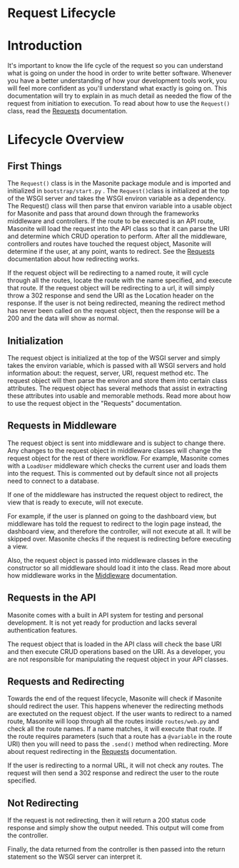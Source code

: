 # Request Lifecycle

# Introduction

It's important to know the life cycle of the request so you can understand what is going on under the hood in order to write better software. Whenever you have a better understanding of how your development tools work, you will feel more confident as you'll understand what exactly is going on. This documentation will try to explain in as much detail as needed the flow of the request from initiation to execution. To read about how to use the `Request()` class, read the [Requests](/requests.md) documentation.

# Lifecycle Overview

## First Things

The `Request()` class is in the Masonite package module and is imported and initialized in `bootstrap/start.py` . The `Request()`class is initialized at the top of the WSGI server and takes the WSGI environ variable as a dependency. The Request\(\) class will then parse that environ variable into a usable object for Masonite and pass that around down through the frameworks middleware and controllers. If the route to be executed is an API route, Masonite will load the request into the API class so that it can parse the URI and determine which CRUD operation to perform. After all the middleware, controllers and routes have touched the request object, Masonite will determine if the user, at any point, wants to redirect. See the [Requests](/requests.md) documentation about how redirecting works.

If the request object will be redirecting to a named route, it will cycle through all the routes, locate the route with the name specified, and execute that route. If the request object will be redirecting to a url, it will simply throw a 302 response and send the URI as the Location header on the response. If the user is not being redirected, meaning the redirect method has never been called on the request object, then the response will be a 200 and the data will show as normal.

## Initialization

The request object is initialized at the top of the WSGI server and simply takes the environ variable, which is passed with all WSGI servers and hold information about: the request, server, URI, request method etc. The request object will then parse the environ and store them into certain class attributes. The request object has several methods that assist in extracting these attributes into usable and memorable methods. Read more about how to use the request object in the "Requests" documentation. 

## Requests in Middleware

The request object is sent into middleware and is subject to change there. Any changes to the request object in middleware classes will change the request object for the rest of there workflow. For example, Masonite comes with a `LoadUser` middleware which checks the current user and loads them into the request. This is commented out by default since not all projects need to connect to a database.

If one of the middleware has instructed the request object to redirect, the view that is ready to execute, will not execute.

For example, if the user is planned on going to the dashboard view, but middleware has told the request to redirect to the login page instead, the dashboard view, and therefore the controller, will not execute at all. It will be skipped over. Masonite checks if the request is redirecting before executing a view.

Also, the request object is passed into middleware classes in the constructor so all middleware should load it into the class. Read more about how middleware works in the [Middleware](/middleware.md) documentation.

## Requests in the API

Masonite comes with a built in API system for testing and personal development. It is not yet ready for production and lacks several authentication features.

The request object that is loaded in the API class will check the base URI and then execute CRUD operations based on the URI. As a developer, you are not responsible for manipulating the request object in your API classes.

## Requests and Redirecting

Towards the end of the request lifecycle, Masonite will check if Masonite should redirect the user. This happens whenever the redirecting methods are exectuted on the request object. If the user wants to redirect to a named route, Masonite will loop through all the routes inside `routes/web.py` and check all the route names. If a name matches, it will execute that route. If the route requires parameters \(such that a route has a `@variable` in the route URI\) then you will need to pass the `.send()` method when redirecting. More about request redirecting in the [Requests](/requests.md) documentation.

If the user is redirecting to a normal URL, it will not check any routes. The request will then send a 302 response and redirect the user to the route specified.

## Not Redirecting

If the request is not redirecting, then it will return a 200 status code response and simply show the output needed. This output will come from the controller.

Finally, the data returned from the controller is then passed into the return statement so the WSGI server can interpret it.